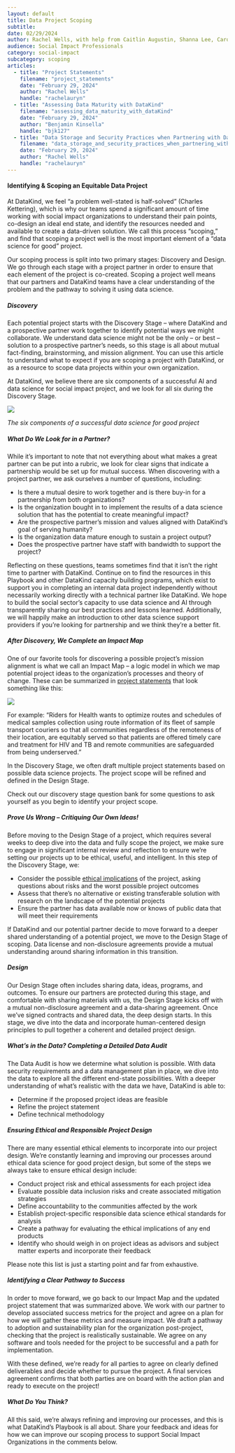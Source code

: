 ```yaml
---
layout: default
title: Data Project Scoping
subtitle:
date: 02/29/2024
author: Rachel Wells, with help from Caitlin Augustin, Shanna Lee, Caroline Charrow, Sarah Lenet, Fotis Zapantis
audience: Social Impact Professionals
category: social-impact
subcategory: scoping
articles:
  - title: "Project Statements"
    filename: "project_statements"
    date: "February 29, 2024"
    author: "Rachel Wells"
    handle: "rachelauryn"
  - title: "Assessing Data Maturity with DataKind"
    filename: "assessing_data_maturity_with_dataKind"
    date: "February 29, 2024"
    author: "Benjamin Kinsella"
    handle: "bjk127"
  - title: "Data Storage and Security Practices when Partnering with DataKind"
    filename: "data_storage_and_security_practices_when_partnering_with_dataKind"
    date: "February 29, 2024"
    author: "Rachel Wells"
    handle: "rachelauryn"
---
```


#### Identifying \& Scoping an Equitable Data Project


At DataKind, we feel “a problem well\-stated is half\-solved” (Charles Kettering), which is why our teams spend a significant amount of time working with social impact organizations to understand their pain points, co\-design an ideal end state, and identify the resources needed and available to create a data\-driven solution. We call this process “scoping,” and find that scoping a project well is the most important element of a “data science for good” project.


Our scoping process is split into two primary stages: Discovery and Design. We go through each stage with a project partner in order to ensure that each element of the project is co\-created. Scoping a project well means that our partners and DataKind teams have a clear understanding of the problem and the pathway to solving it using data science. 


##### Discovery


Each potential project starts with the Discovery Stage – where DataKind and a prospective partner work together to identify potential ways we might collaborate. We understand data science might not be the only – or best – solution to a prospective partner’s needs, so this stage is all about mutual fact\-finding, brainstorming, and mission alignment. You can use this article to understand what to expect if you are scoping a project with DataKind, or as a resource to scope data projects within your own organization.


At DataKind, we believe there are six components of a successful AI and data science for social impact project, and we look for all six during the Discovery Stage. 



![](assets/img/data_scoping_project_Picture1.png)

*The six components of a successful data science for good project* 


##### What Do We Look for in a Partner?


While it’s important to note that not everything about what makes a great partner can be put into a rubric, we look for clear signs that indicate a partnership would be set up for mutual success. When discovering with a project partner, we ask ourselves a number of questions, including:


* Is there a mutual desire to work together and is there buy\-in for a partnership from both organizations?
* Is the organization bought in to implement the results of a data science solution that has the potential to create meaningful impact?
* Are the prospective partner’s mission and values aligned with DataKind’s goal of serving humanity?
* Is the organization data mature enough to sustain a project output?
* Does the prospective partner have staff with bandwidth to support the project?


Reflecting on these questions, teams sometimes find that it isn’t the right time to partner with DataKind. Continue on to find the resources in this Playbook and other DataKind capacity building programs, which exist to support you in completing an internal data project independently without necessarily working directly with a technical partner like DataKind. We hope to build the social sector’s capacity to use data science and AI through transparently sharing our best practices and lessons learned. Additionally, we will happily make an introduction to other data science support providers if you’re looking for partnership and we think they’re a better fit.


##### After Discovery, We Complete an Impact Map


One of our favorite tools for discovering a possible project’s mission alignment is what we call an Impact Map – a logic model in which we map potential project ideas to the organization’s processes and theory of change. These can be summarized in [project statements](https://docs.google.com/document/d/1LBuD9062IOcnZJaxX41C8Xql1BBMgEgD9S6UYJOz-s4/edit?pli=1#bookmark=id.izuix8qokis4) that look something like this:




![](assets/img/project_scoping_picture2.png)

For example: “Riders for Health wants to optimize routes and schedules of medical samples collection
using route information of its fleet of sample transport couriers
so that all communities regardless of the remoteness of their location, are equitably served
so that patients are offered timely care and treatment for HIV and TB and remote communities are safeguarded from being underserved.”



In the Discovery Stage, we often draft multiple project statements based on possible data science projects. The project scope will be refined and defined in the Design Stage.


Check out our discovery stage question bank for some questions to ask yourself as you begin to identify your project scope.


##### Prove Us Wrong – Critiquing Our Own Ideas!


Before moving to the Design Stage of a project, which requires several weeks to deep dive into the data and fully scope the project, we make sure to engage in significant internal review and reflection to ensure we’re setting our projects up to be ethical, useful, and intelligent. In this step of the Discovery Stage, we:


* Consider the possible [ethical implications](https://www.datakind.org/blog/doing-data-for-good-right) of the project, asking questions about risks and the worst possible project outcomes
* Assess that there’s no alternative or existing transferable solution with research on the landscape of the potential projects
* Ensure the partner has data available now or knows of public data that will meet their requirements


If DataKind and our potential partner decide to move forward to a deeper shared understanding of a potential project, we move to the Design Stage of scoping. Data license and non\-disclosure agreements provide a mutual understanding around sharing information in this transition.


##### Design


Our Design Stage often includes sharing data, ideas, programs, and outcomes. To ensure our partners are protected during this stage, and comfortable with sharing materials with us, the Design Stage kicks off with a mutual non\-disclosure agreement and a data\-sharing agreement. Once we’ve signed contracts and shared data, the deep design starts. In this stage, we dive into the data and incorporate human\-centered design principles to pull together a coherent and detailed project design. 


##### What’s in the Data? Completing a Detailed Data Audit


The Data Audit is how we determine what solution is possible. With data security requirements and a data management plan in place, we dive into the data to explore all the different end\-state possibilities. With a deeper understanding of what’s realistic with the data we have, DataKind is able to:


* Determine if the proposed project ideas are feasible
* Refine the project statement
* Define technical methodology


##### Ensuring Ethical and Responsible Project Design


There are many essential ethical elements to incorporate into our project design. We’re constantly learning and improving our processes around ethical data science for good project design, but some of the steps we always take to ensure ethical design include:


* Conduct project risk and ethical assessments for each project idea
* Evaluate possible data inclusion risks and create associated mitigation strategies
* Define accountability to the communities affected by the work
* Establish project\-specific responsible data science ethical standards for analysis
* Create a pathway for evaluating the ethical implications of any end products
* Identify who should weigh in on project ideas as advisors and subject matter experts and incorporate their feedback


Please note this list is just a starting point and far from exhaustive.


##### Identifying a Clear Pathway to Success


In order to move forward, we go back to our Impact Map and the updated project statement that was summarized above. We work with our partner to develop associated success metrics for the project and agree on a plan for how we will gather these metrics and measure impact. We draft a pathway to adoption and sustainability plan for the organization post\-project, checking that the project is realistically sustainable. We agree on any software and tools needed for the project to be successful and a path for implementation.


With these defined, we’re ready for all parties to agree on clearly defined deliverables and decide whether to pursue the project. A final services agreement confirms that both parties are on board with the action plan and ready to execute on the project!


##### What Do You Think?


All this said, we’re always refining and improving our processes, and this is what DataKind’s Playbook is all about. Share your feedback and ideas for how we can improve our scoping process to support Social Impact Organizations in the comments below.